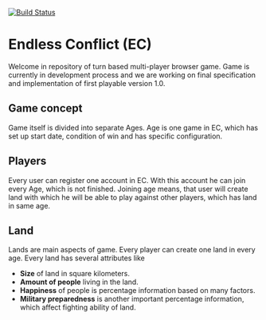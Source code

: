 [![Build Status](https://travis-ci.org/snajfi/endless-conflict.svg?branch=development)](https://travis-ci.org/snajfi/endless-conflict)

<h1>Endless Conflict (EC)</h1>

Welcome in repository of turn based multi-player browser game. Game is currently in development process and we are working
on final specification and implementation of first playable version 1.0.

<h2>Game concept</h2>
Game itself is divided into separate Ages. Age is one game in EC, which has set up start date, condition of win and has specific configuration.

<h2>Players</h2>
Every user can register one account in EC. With this account he can join every Age, which is not finished.
Joining age means, that user will create land with which he will be able to play against other players, which has land in same age.

<h2>Land</h2>
Lands are main aspects of game. Every player can create one land in every age.
Every land has several attributes like
<ul>
    <li><strong>Size</strong> of land in square kilometers.</li>
    <li><Strong>Amount of people</strong> living in the land.
    <li><strong>Happiness</strong> of people is percentage information based on many factors.
    <li><strong>Military preparedness</strong> is another important percentage information, which affect fighting ability of land.
    
</ul>

 

 
